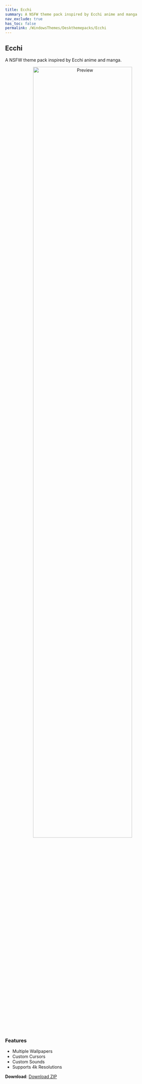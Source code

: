 ```yaml
---
title: Ecchi
summary: A NSFW theme pack inspired by Ecchi anime and manga
nav_exclude: true
has_toc: false
permalink: /WindowsThemes/Deskthemepacks/Ecchi
---
```


## Ecchi
A NSFW theme pack inspired by Ecchi anime and manga.

<div align="center">
    <img src="https://gitlab.com/the-back-room/deskthemepacks/nsfw/ecchi/-/raw/main/Extras/Preview.bmp" alt="Preview" width="80%" />
</div>

### Features

- Multiple Wallpapers
- Custom Cursors
- Custom Sounds
- Supports 4k Resolutions

**Download**: [Download ZIP](https://gitlab.com/the-back-room/deskthemepacks/nsfw/ecchi/-/archive/main/ecchi-main.zip)